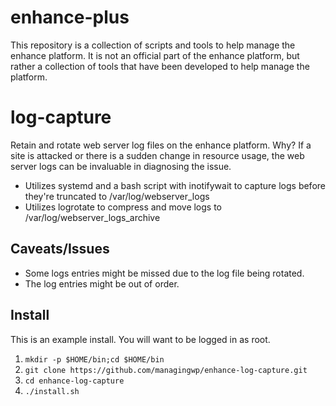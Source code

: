 # enhance-plus
This repository is a collection of scripts and tools to help manage the enhance platform. It is not an official part of the enhance platform, but rather a collection of tools that have been developed to help manage the platform.

# log-capture
Retain and rotate web server log files on the enhance platform. Why? If a site is attacked or there is a sudden change in resource usage, the web server logs can be invaluable in diagnosing the issue.
* Utilizes systemd and a bash script with inotifywait to capture logs before they're truncated to /var/log/webserver_logs
* Utilizes logrotate to compress and move logs to /var/log/webserver_logs_archive

## Caveats/Issues
* Some logs entries might be missed due to the log file being rotated.
* The log entries might be out of order.

## Install
This is an example install. You will want to be logged in as root.
1. `mkdir -p $HOME/bin;cd $HOME/bin`
2. `git clone https://github.com/managingwp/enhance-log-capture.git`
3. `cd enhance-log-capture`
4. `./install.sh`
